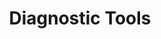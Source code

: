 ---
title: Diagnostic Tools
layout: default
has_children: true
permalink: /docs/diagnostic-tools
---